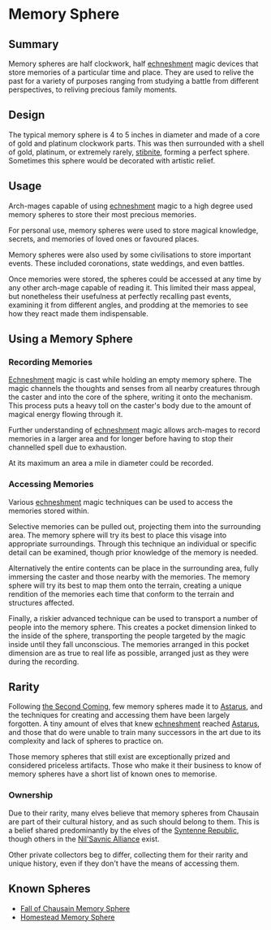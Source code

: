 # Memory Sphere

## Summary

Memory spheres are half clockwork, half [echneshment](../../mechanics/magic/echneshment.md) magic devices that store memories of a particular time and place. They are used to relive the past for a variety of purposes ranging from studying a battle from different perspectives, to reliving precious family moments.

## Design

The typical memory sphere is 4 to 5 inches in diameter and made of a core of gold and platinum clockwork parts. This was then surrounded with a shell of gold, platinum, or extremely rarely, [stibnite](stibnite.md), forming a perfect sphere. Sometimes this sphere would be decorated with artistic relief.

## Usage

Arch-mages capable of using [echneshment](../../mechanics/magic/echneshment.md) magic to a high degree used memory spheres to store their most precious memories.

For personal use, memory spheres were used to store magical knowledge, secrets, and memories of loved ones or favoured places.

Memory spheres were also used by some civilisations to store important events. These included coronations, state weddings, and even battles.

Once memories were stored, the spheres could be accessed at any time by any other arch-mage capable of reading it. This limited their mass appeal, but nonetheless their usefulness at perfectly recalling past events, examining it from different angles, and prodding at the memories to see how they react made them indispensable.

## Using a Memory Sphere

### Recording Memories

[Echneshment](../../mechanics/magic/echneshment.md) magic is cast while holding an empty memory sphere. The magic channels the thoughts and senses from all nearby creatures through the caster and into the core of the sphere, writing it onto the mechanism. This process puts a heavy toll on the caster's body due to the amount of magical energy flowing through it.

Further understanding of [echneshment](../../mechanics/magic/echneshment.md) magic allows arch-mages to record memories in a larger area and for longer before having to stop their channelled spell due to exhaustion.

At its maximum an area a mile in diameter could be recorded.

### Accessing Memories

Various [echneshment](../../mechanics/magic/echneshment.md) magic techniques can be used to access the memories stored within.

Selective memories can be pulled out, projecting them into the surrounding area. The memory sphere will try its best to place this visage into appropriate surroundings. Through this technique an individual or specific detail can be examined, though prior knowledge of the memory is needed.

Alternatively the entire contents can be place in the surrounding area, fully immersing the caster and those nearby with the memories. The memory sphere will try its best to map them onto the terrain, creating a unique rendition of the memories each time that conform to the terrain and structures affected.

Finally, a riskier advanced technique can be used to transport a number of people into the memory sphere. This creates a pocket dimension linked to the inside of the sphere, transporting the people targeted by the magic inside until they fall unconscious. The memories arranged in this pocket dimension are as true to real life as possible, arranged just as they were during the recording.

## Rarity

Following [the Second Coming](../../history/events/the-second-coming.md), few memory spheres made it to [Astarus](../../planes/astarus.md), and the techniques for creating and accessing them have been largely forgotten. A tiny amount of elves that knew [echneshment](../../mechanics/magic/echneshment.md) reached [Astarus](../../planes/astarus.md), and those that do were unable to train many successors in the art due to its complexity and lack of spheres to practice on.

Those memory spheres that still exist are exceptionally prized and considered priceless artifacts. Those who make it their business to know of memory spheres have a short list of known ones to memorise.

### Ownership

Due to their rarity, many elves believe that memory spheres from Chausain are part of their cultural history, and as such should belong to them. This is a belief shared predominantly by the elves of the [Syntenne Republic](../../civilisations/syntenne-republic/syntenne-republic.md), though others in the [Nil'Savnic Alliance](../../civilisations/nilsavnic-alliance/nilsavnic-alliance.md) exist.

Other private collectors beg to differ, collecting them for their rarity and unique history, even if they don't have the means of accessing them.

## Known Spheres

- [Fall of Chausain Memory Sphere](fall-of-chausain-memory-sphere.md)
- [Homestead Memory Sphere](homestead-memory-sphere.md)
